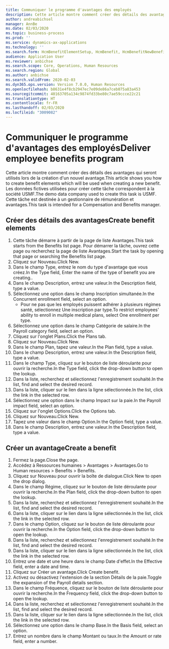 ```yaml
---
title: Communiquer le programme d'avantages des employés
description: Cette article montre comment créer des détails des avantages qui seront utilisés lors de la création d'un nouvel avantage.
author: andreabichsel
manager: AnnBe
ms.date: 02/03/2020
ms.topic: business-process
ms.prod: ''
ms.service: dynamics-ax-applications
ms.technology: ''
ms.search.form: HcmBenefitElementSetup, HcmBenefit, HcmBenefitNewBenefit, HcmBenefitPlanLookup
audience: Application User
ms.reviewer: anbichse
ms.search.scope: Core, Operations, Human Resources
ms.search.region: Global
ms.author: anbichse
ms.search.validFrom: 2020-02-03
ms.dyn365.ops.version: Version 7.0.0, Human Resources
ms.openlocfilehash: b8631e4f8cb2947ec7e09de86a7ceb075a83a453
ms.sourcegitcommit: 40163705a134c9874fd33be80c7ae59ccce22c21
ms.translationtype: HT
ms.contentlocale: fr-FR
ms.lasthandoff: 02/03/2020
ms.locfileid: "3009082"
---
```

# <a name="deliver-employee-benefits-program"></a><span data-ttu-id="062a9-103">Communiquer le programme d'avantages des employés</span><span class="sxs-lookup"><span data-stu-id="062a9-103">Deliver employee benefits program</span></span>

<span data-ttu-id="062a9-104">Cette article montre comment créer des détails des avantages qui seront utilisés lors de la création d'un nouvel avantage.</span><span class="sxs-lookup"><span data-stu-id="062a9-104">This article shows you how to create benefit elements which will be used when creating a new benefit.</span></span> <span data-ttu-id="062a9-105">Les données fictives utilisées pour créer cette tâche correspondent à la société USMF.</span><span class="sxs-lookup"><span data-stu-id="062a9-105">The demo data company used to create this task is USMF.</span></span> <span data-ttu-id="062a9-106">Cette tâche est destinée à un gestionnaire de rémunération et avantages.</span><span class="sxs-lookup"><span data-stu-id="062a9-106">This task is intended for a Compensation and Benefits manager.</span></span>


## <a name="create-benefit-elements"></a><span data-ttu-id="062a9-107">Créer des détails des avantages</span><span class="sxs-lookup"><span data-stu-id="062a9-107">Create benefit elements</span></span>
1. <span data-ttu-id="062a9-108">Cette tâche démarre à partir de la page de liste Avantages.</span><span class="sxs-lookup"><span data-stu-id="062a9-108">This task starts from the Benefits list page.</span></span> <span data-ttu-id="062a9-109">Pour démarrer la tâche, ouvrez cette page ou recherchez la page de liste Avantages.</span><span class="sxs-lookup"><span data-stu-id="062a9-109">Start the task by opening that page or searching the Benefits list page.</span></span>
2. <span data-ttu-id="062a9-110">Cliquez sur Nouveau.</span><span class="sxs-lookup"><span data-stu-id="062a9-110">Click New.</span></span>
3. <span data-ttu-id="062a9-111">Dans le champ Type, entrez le nom du type d'avantage que vous créez.</span><span class="sxs-lookup"><span data-stu-id="062a9-111">In the Type field, Enter the name of the type of benefit you are creating..</span></span>
4. <span data-ttu-id="062a9-112">Dans le champ Description, entrez une valeur.</span><span class="sxs-lookup"><span data-stu-id="062a9-112">In the Description field, type a value.</span></span>
5. <span data-ttu-id="062a9-113">Sélectionnez une option dans le champ Inscription simultanée.</span><span class="sxs-lookup"><span data-stu-id="062a9-113">In the Concurrent enrollment field, select an option.</span></span>
    * <span data-ttu-id="062a9-114">Pour ne pas que les employés puissent adhérer à plusieurs régimes santé, sélectionnez Une inscription par type.</span><span class="sxs-lookup"><span data-stu-id="062a9-114">To restrict employees' ability to enroll in multiple medical plans, select One enrollment per type.</span></span>  
6. <span data-ttu-id="062a9-115">Sélectionnez une option dans le champ Catégorie de salaire.</span><span class="sxs-lookup"><span data-stu-id="062a9-115">In the Payroll category field, select an option.</span></span>
7. <span data-ttu-id="062a9-116">Cliquez sur l'onglet Plans.</span><span class="sxs-lookup"><span data-stu-id="062a9-116">Click the Plans tab.</span></span>
8. <span data-ttu-id="062a9-117">Cliquez sur Nouveau.</span><span class="sxs-lookup"><span data-stu-id="062a9-117">Click New.</span></span>
9. <span data-ttu-id="062a9-118">Dans le champ Plan, tapez une valeur.</span><span class="sxs-lookup"><span data-stu-id="062a9-118">In the Plan field, type a value.</span></span>
10. <span data-ttu-id="062a9-119">Dans le champ Description, entrez une valeur.</span><span class="sxs-lookup"><span data-stu-id="062a9-119">In the Description field, type a value.</span></span>
11. <span data-ttu-id="062a9-120">Dans le champ Type, cliquez sur le bouton de liste déroulante pour ouvrir la recherche.</span><span class="sxs-lookup"><span data-stu-id="062a9-120">In the Type field, click the drop-down button to open the lookup.</span></span>
12. <span data-ttu-id="062a9-121">Dans la liste, recherchez et sélectionnez l'enregistrement souhaité.</span><span class="sxs-lookup"><span data-stu-id="062a9-121">In the list, find and select the desired record.</span></span>
13. <span data-ttu-id="062a9-122">Dans la liste, cliquer sur le lien dans la ligne sélectionnée.</span><span class="sxs-lookup"><span data-stu-id="062a9-122">In the list, click the link in the selected row.</span></span>
14. <span data-ttu-id="062a9-123">Sélectionnez une option dans le champ Impact sur la paie.</span><span class="sxs-lookup"><span data-stu-id="062a9-123">In the Payroll impact field, select an option.</span></span>
15. <span data-ttu-id="062a9-124">Cliquez sur l'onglet Options.</span><span class="sxs-lookup"><span data-stu-id="062a9-124">Click the Options tab.</span></span>
16. <span data-ttu-id="062a9-125">Cliquez sur Nouveau.</span><span class="sxs-lookup"><span data-stu-id="062a9-125">Click New.</span></span>
17. <span data-ttu-id="062a9-126">Tapez une valeur dans le champ Option.</span><span class="sxs-lookup"><span data-stu-id="062a9-126">In the Option field, type a value.</span></span>
18. <span data-ttu-id="062a9-127">Dans le champ Description, entrez une valeur.</span><span class="sxs-lookup"><span data-stu-id="062a9-127">In the Description field, type a value.</span></span>

## <a name="create-a-benefit"></a><span data-ttu-id="062a9-128">Créer un avantage</span><span class="sxs-lookup"><span data-stu-id="062a9-128">Create a benefit</span></span>
1. <span data-ttu-id="062a9-129">Fermez la page.</span><span class="sxs-lookup"><span data-stu-id="062a9-129">Close the page.</span></span>
2. <span data-ttu-id="062a9-130">Accédez à Ressources humaines > Avantages > Avantages.</span><span class="sxs-lookup"><span data-stu-id="062a9-130">Go to Human resources > Benefits > Benefits.</span></span>
3. <span data-ttu-id="062a9-131">Cliquez sur Nouveau pour ouvrir la boîte de dialogue.</span><span class="sxs-lookup"><span data-stu-id="062a9-131">Click New to open the drop dialog.</span></span>
4. <span data-ttu-id="062a9-132">Dans le champ Régime, cliquez sur le bouton de liste déroulante pour ouvrir la recherche.</span><span class="sxs-lookup"><span data-stu-id="062a9-132">In the Plan field, click the drop-down button to open the lookup.</span></span>
5. <span data-ttu-id="062a9-133">Dans la liste, recherchez et sélectionnez l'enregistrement souhaité.</span><span class="sxs-lookup"><span data-stu-id="062a9-133">In the list, find and select the desired record.</span></span>
6. <span data-ttu-id="062a9-134">Dans la liste, cliquer sur le lien dans la ligne sélectionnée.</span><span class="sxs-lookup"><span data-stu-id="062a9-134">In the list, click the link in the selected row.</span></span>
7. <span data-ttu-id="062a9-135">Dans le champ Option, cliquez sur le bouton de liste déroulante pour ouvrir la recherche.</span><span class="sxs-lookup"><span data-stu-id="062a9-135">In the Option field, click the drop-down button to open the lookup.</span></span>
8. <span data-ttu-id="062a9-136">Dans la liste, recherchez et sélectionnez l'enregistrement souhaité.</span><span class="sxs-lookup"><span data-stu-id="062a9-136">In the list, find and select the desired record.</span></span>
9. <span data-ttu-id="062a9-137">Dans la liste, cliquer sur le lien dans la ligne sélectionnée.</span><span class="sxs-lookup"><span data-stu-id="062a9-137">In the list, click the link in the selected row.</span></span>
10. <span data-ttu-id="062a9-138">Entrez une date et une heure dans le champ Date d'effet.</span><span class="sxs-lookup"><span data-stu-id="062a9-138">In the Effective field, enter a date and time.</span></span>
11. <span data-ttu-id="062a9-139">Cliquez sur Créer un avantage.</span><span class="sxs-lookup"><span data-stu-id="062a9-139">Click Create benefit.</span></span>
12. <span data-ttu-id="062a9-140">Activez ou désactivez l'extension de la section Détails de la paie.</span><span class="sxs-lookup"><span data-stu-id="062a9-140">Toggle the expansion of the Payroll details section.</span></span>
13. <span data-ttu-id="062a9-141">Dans le champ Fréquence, cliquez sur le bouton de liste déroulante pour ouvrir la recherche.</span><span class="sxs-lookup"><span data-stu-id="062a9-141">In the Frequency field, click the drop-down button to open the lookup.</span></span>
14. <span data-ttu-id="062a9-142">Dans la liste, recherchez et sélectionnez l'enregistrement souhaité.</span><span class="sxs-lookup"><span data-stu-id="062a9-142">In the list, find and select the desired record.</span></span>
15. <span data-ttu-id="062a9-143">Dans la liste, cliquer sur le lien dans la ligne sélectionnée.</span><span class="sxs-lookup"><span data-stu-id="062a9-143">In the list, click the link in the selected row.</span></span>
16. <span data-ttu-id="062a9-144">Sélectionnez une option dans le champ Base.</span><span class="sxs-lookup"><span data-stu-id="062a9-144">In the Basis field, select an option.</span></span>
17. <span data-ttu-id="062a9-145">Entrez un nombre dans le champ Montant ou taux.</span><span class="sxs-lookup"><span data-stu-id="062a9-145">In the Amount or rate field, enter a number.</span></span>

